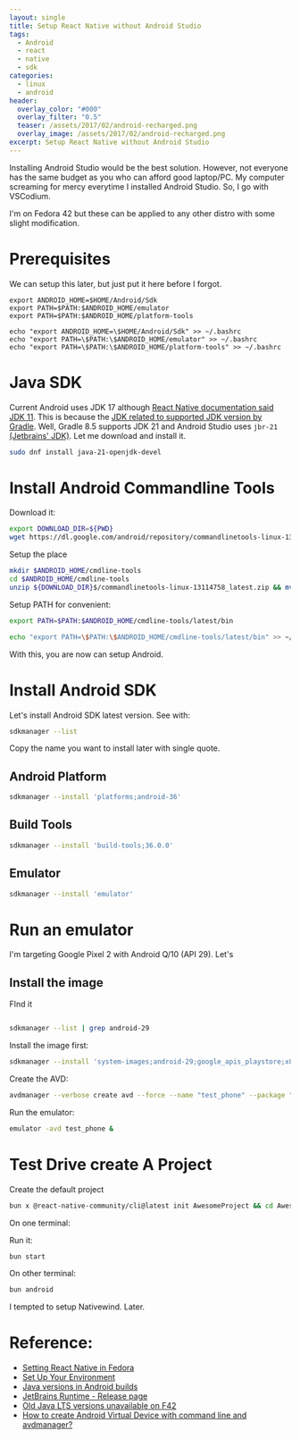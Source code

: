 ```yaml
---
layout: single
title: Setup React Native without Android Studio
tags:
  - Android
  - react
  - native
  - sdk
categories:
  - linux
  - android
header:
  overlay_color: "#000"
  overlay_filter: "0.5"
  teaser: /assets/2017/02/android-recharged.png
  overlay_image: /assets/2017/02/android-recharged.png
excerpt: Setup React Native without Android Studio
---
```


Installing Android Studio would be the best solution. However, not everyone has the same budget as you who can afford good laptop/PC. My computer screaming for mercy everytime I installed Android Studio. So, I go with VSCodium.

I'm on Fedora 42 but these can be applied to any other distro with some slight modification.

# Prerequisites

We can setup this later, but just put it here before I forgot.

```
export ANDROID_HOME=$HOME/Android/Sdk
export PATH=$PATH:$ANDROID_HOME/emulator
export PATH=$PATH:$ANDROID_HOME/platform-tools

echo "export ANDROID_HOME=\$HOME/Android/Sdk" >> ~/.bashrc
echo "export PATH=\$PATH:\$ANDROID_HOME/emulator" >> ~/.bashrc 
echo "export PATH=\$PATH:\$ANDROID_HOME/platform-tools" >> ~/.bashrc
```

# Java SDK

Current Android uses JDK 17 although [React Native documentation said JDK 11](https://reactnative.dev/docs/0.71/environment-setup). This is because the [JDK related to supported JDK version by Gradle](https://developer.android.com/build/jdks#jdk-gradle). Well, Gradle 8.5 supports JDK 21 and Android Studio uses `jbr-21` [(Jetbrains' JDK)](https://github.com/JetBrains/JetBrainsRuntime/releases). Let me download and install it.

```bash
sudo dnf install java-21-openjdk-devel
```

# Install Android Commandline Tools

Download it:
```bash
export DOWNLOAD_DIR=${PWD}
wget https://dl.google.com/android/repository/commandlinetools-linux-13114758_latest.zip
```

Setup the place

```bash
mkdir $ANDROID_HOME/cmdline-tools
cd $ANDROID_HOME/cmdline-tools
unzip ${DOWNLOAD_DIR}$/commandlinetools-linux-13114758_latest.zip && mv cmdline-tools latest
```

Setup PATH for convenient:
```bash
export PATH=$PATH:$ANDROID_HOME/cmdline-tools/latest/bin

echo "export PATH=\$PATH:\$ANDROID_HOME/cmdline-tools/latest/bin" >> ~/.bashrc 

```

With this, you are now can setup Android.


# Install Android SDK

Let's install Android SDK latest version. See with:

```bash
sdkmanager --list
```

Copy the name you want to install later with single quote.

## Android Platform

```bash
sdkmanager --install 'platforms;android-36'
```

## Build Tools

```bash
sdkmanager --install 'build-tools;36.0.0'
```


## Emulator
```bash
sdkmanager --install 'emulator'
```

# Run an emulator

I'm targeting Google Pixel 2 with Android Q/10 (API 29). Let's 

## Install the image 

FInd it
```bash

sdkmanager --list | grep android-29

```

Install the image first:

```bash
sdkmanager --install 'system-images;android-29;google_apis_playstore;x86_64'
```

Create the AVD:
```bash
avdmanager --verbose create avd --force --name "test_phone" --package "system-images;android-29;google_apis_playstore;x86_64" --tag "google_apis_playstore" --abi "x86_64" --device "pixel_2"
```

Run the emulator:
```bash
emulator -avd test_phone &
```

# Test Drive create A Project

Create the default project
```bash
bun x @react-native-community/cli@latest init AwesomeProject && cd AwesomeProject
```


On one terminal:

Run it:
```bash
bun start
```

On other terminal:
```bash
bun android
```

I tempted to setup Nativewind. Later.


# Reference:

* [Setting React Native in Fedora](https://gist.github.com/raivieiraadriano92/a87745fbd04c65eafab5a650d5f40ac5)
* [Set Up Your Environment](https://reactnative.dev/docs/set-up-your-environment)
* [Java versions in Android builds](https://developer.android.com/build/jdks?hl=en#kts)
* [JetBrains Runtime - Release page](https://github.com/JetBrains/JetBrainsRuntime/releases)
* [Old Java LTS versions unavailable on F42](https://discussion.fedoraproject.org/t/old-java-lts-versions-unavailable-on-f42/148870)
* [How to create Android Virtual Device with command line and avdmanager?](https://stackoverflow.com/questions/42792947/how-to-create-android-virtual-device-with-command-line-and-avdmanager)
